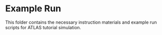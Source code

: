 # Example Run
This folder contains the necessary instruction materials and example run scripts for ATLAS tutorial simulation.
